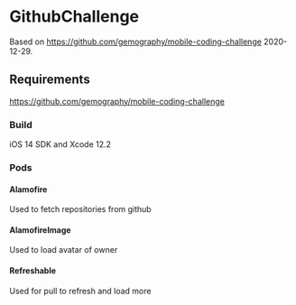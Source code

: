 # GithubChallenge

Based on
<https://github.com/gemography/mobile-coding-challenge>
2020-12-29.

## Requirements

<https://github.com/gemography/mobile-coding-challenge>

### Build

iOS 14 SDK and Xcode 12.2

### Pods

#### Alamofire

Used to fetch repositories from github

#### AlamofireImage

Used to load avatar of owner

#### Refreshable

Used for pull to refresh and load more
